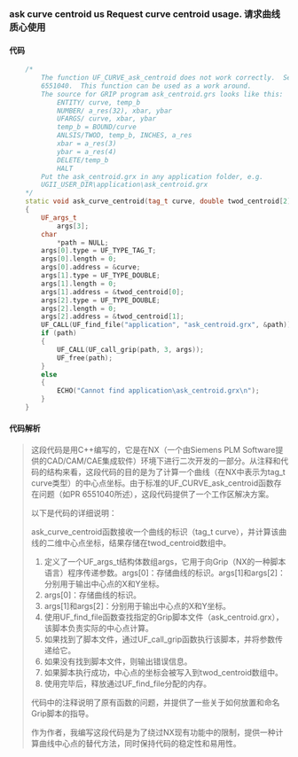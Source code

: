 ### ask curve centroid us Request curve centroid usage. 请求曲线质心使用

#### 代码

```cpp
    /*  
        The function UF_CURVE_ask_centroid does not work correctly.  See PR  
        6551040.  This function can be used as a work around.  
        The source for GRIP program ask_centroid.grs looks like this:  
            ENTITY/ curve, temp_b  
            NUMBER/ a_res(32), xbar, ybar  
            UFARGS/ curve, xbar, ybar  
            temp_b = BOUND/curve  
            ANLSIS/TWOD, temp_b, INCHES, a_res  
            xbar = a_res(3)  
            ybar = a_res(4)  
            DELETE/temp_b  
            HALT  
        Put the ask_centroid.grx in any application folder, e.g.  
        UGII_USER_DIR\application\ask_centroid.grx  
    */  
    static void ask_curve_centroid(tag_t curve, double twod_centroid[2])  
    {  
        UF_args_t  
            args[3];  
        char  
            *path = NULL;  
        args[0].type = UF_TYPE_TAG_T;  
        args[0].length = 0;  
        args[0].address = &curve;  
        args[1].type = UF_TYPE_DOUBLE;  
        args[1].length = 0;  
        args[1].address = &twod_centroid[0];  
        args[2].type = UF_TYPE_DOUBLE;  
        args[2].length = 0;  
        args[2].address = &twod_centroid[1];  
        UF_CALL(UF_find_file("application", "ask_centroid.grx", &path));  
        if (path)  
        {  
            UF_CALL(UF_call_grip(path, 3, args));  
            UF_free(path);  
        }  
        else  
        {  
            ECHO("Cannot find application\ask_centroid.grx\n");  
        }  
    }

```

#### 代码解析

> 这段代码是用C++编写的，它是在NX（一个由Siemens PLM Software提供的CAD/CAM/CAE集成软件）环境下进行二次开发的一部分。从注释和代码的结构来看，这段代码的目的是为了计算一个曲线（在NX中表示为tag_t curve类型）的中心点坐标。由于标准的UF_CURVE_ask_centroid函数存在问题（如PR 6551040所述），这段代码提供了一个工作区解决方案。
>
> 以下是代码的详细说明：
>
> ask_curve_centroid函数接收一个曲线的标识（tag_t curve），并计算该曲线的二维中心点坐标，结果存储在twod_centroid数组中。
>
> 1. 定义了一个UF_args_t结构体数组args，它用于向Grip（NX的一种脚本语言）程序传递参数。args[0]：存储曲线的标识。args[1]和args[2]：分别用于输出中心点的X和Y坐标。
> 2. args[0]：存储曲线的标识。
> 3. args[1]和args[2]：分别用于输出中心点的X和Y坐标。
> 4. 使用UF_find_file函数查找指定的Grip脚本文件（ask_centroid.grx），该脚本负责实际的中心点计算。
> 5. 如果找到了脚本文件，通过UF_call_grip函数执行该脚本，并将参数传递给它。
> 6. 如果没有找到脚本文件，则输出错误信息。
> 7. 如果脚本执行成功，中心点的坐标会被写入到twod_centroid数组中。
> 8. 使用完毕后，释放通过UF_find_file分配的内存。
>
> 代码中的注释说明了原有函数的问题，并提供了一些关于如何放置和命名Grip脚本的指导。
>
> 作为作者，我编写这段代码是为了绕过NX现有功能中的限制，提供一种计算曲线中心点的替代方法，同时保持代码的稳定性和易用性。
>
